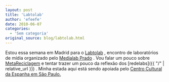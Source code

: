 ```yaml
---
layout: post
title: 'Labtolab'
author: 'efeefe'
date: 2010-06-07
categories:
  - 'Sem categoria'
original_source: blog/labtolab.html
---
```


Estou essa semana em Madrid para o [Labtolab](http://www.labtolab.org/) , encontro de laboratórios de mídia organizado pelo [Medialab Prado](http://medialab-prado.es/) . Vou falar um pouco sobre [MetaReciclagem](http://rede.metareciclagem.org/) e tentar trazer um pouco da reflexão dos [redelabs]({{ "/" | relative_url }}) . Minha estada aqui está sendo apoiada pelo [Centro Cultural da Espanha em São Paulo.](http://www.ccebrasil.org.br/)

